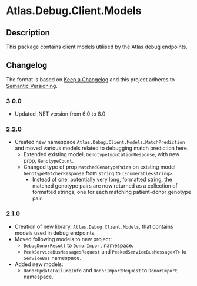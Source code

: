 ﻿# Atlas.Debug.Client.Models

## Description
This package contains client models utilised by the Atlas debug endpoints.

## Changelog
The format is based on [Keep a Changelog](https://keepachangelog.com/en/1.0.0/) and this project adheres to [Semantic Versioning](https://semver.org/spec/v2.0.0.html).

### 3.0.0
* Updated .NET version from 6.0 to 8.0

### 2.2.0
* Created new namespace `Atlas.Debug.Client.Models.MatchPrediction` and moved various models related to debugging match prediction here.
  * Extended existing model, `GenotypeImputationResponse`, with new prop, `GenotypeCount`.
  * Changed type of prop `MatchedGenotypePairs` on existing model `GenotypeMatcherResponse` from `string` to `IEnumerable<string>`.
      * Instead of one, potentially very long, formatted string, the matched genotype pairs are now returned as a collection of formatted strings, one for each matching patient-donor genotype pair.

### 2.1.0
* Creation of new library, `Atlas.Debug.Client.Models`, that contains models used in debug endpoints.
* Moved following models to new project:
    * `DebugDonorResult` to `DonorImport` namespace.
    * `PeekServiceBusMessagesRequest` and `PeekedServiceBusMessage<T>` to `ServiceBus` namespace.
* Added new models:
    * `DonorUpdateFailureInfo` and `DonorImportRequest` to `DonorImport` namespace.